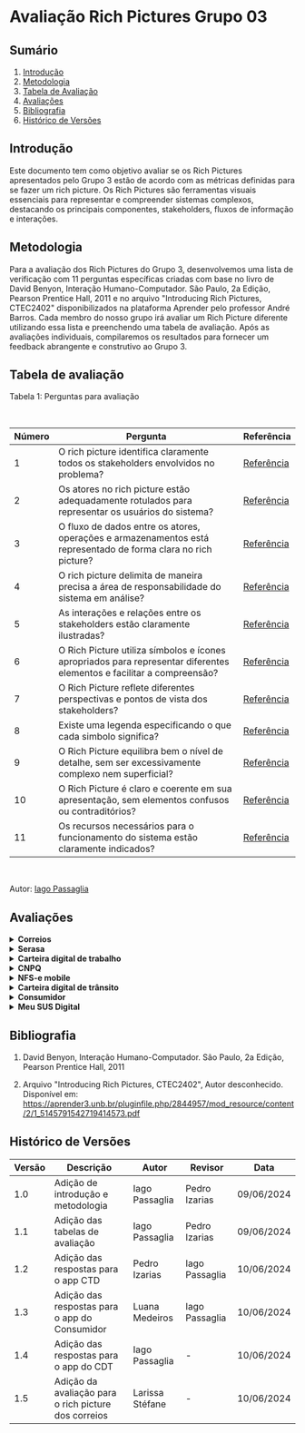 # Avaliação Rich Pictures Grupo 03

## Sumário
1. [Introdução](#introdução)
2. [Metodologia](#metodologia)
3. [Tabela de Avaliação](#tabela-de-avaliação)
4. [Avaliações](#avaliações)
5. [Bibliografia](#bibliografia)
6. [Histórico de Versões](#histórico-de-versões)

## Introdução

Este documento tem como objetivo avaliar se os Rich Pictures apresentados pelo Grupo 3 estão de acordo com as métricas definidas para se fazer um rich picture. Os Rich Pictures são ferramentas visuais essenciais para representar e compreender sistemas complexos, destacando os principais componentes, stakeholders, fluxos de informação e interações.

## Metodologia

Para a avaliação dos Rich Pictures do Grupo 3, desenvolvemos uma lista de verificação com 11 perguntas específicas criadas com base no livro de David Benyon, Interação Humano-Computador. São Paulo, 2a Edição, Pearson Prentice Hall, 2011 e no arquivo "Introducing Rich Pictures, CTEC2402" disponibilizados na plataforma Aprender pelo professor André Barros. Cada membro do nosso grupo irá avaliar um Rich Picture diferente utilizando essa lista e preenchendo uma tabela de avaliação. Após as avaliações individuais, compilaremos os resultados para fornecer um feedback abrangente e construtivo ao Grupo 3.

## Tabela de avaliação

Tabela 1: Perguntas para avaliação

<br>

| Número | Pergunta                      | Referência | 
|--------|-------------------------------| ---------|
|    1    | O rich picture identifica claramente todos os stakeholders envolvidos no problema? | [Referência](http://systems.open.ac.uk/materials/T552/pages/rich/richAppendix.html)|
|    2    | Os atores no rich picture estão adequadamente rotulados para representar os usuários do sistema? | [Referência](http://systems.open.ac.uk/materials/T552/pages/rich/richAppendix.html)
|    3    | O fluxo de dados entre os atores, operações e armazenamentos está representado de forma clara no rich picture? | [Referência](http://systems.open.ac.uk/materials/T552/pages/rich/richAppendix.html)
|    4    | O rich picture delimita de maneira precisa a área de responsabilidade do sistema em análise? | [Referência](http://systems.open.ac.uk/materials/T552/pages/rich/richAppendix.html)
|    5    | As interações e relações entre os stakeholders estão claramente ilustradas?| [Referência](https://aprender3.unb.br/pluginfile.php/2844957/mod_resource/content/2/1_5145791542719414573.pdf) |
|    6    | O Rich Picture utiliza símbolos e ícones apropriados para representar diferentes elementos e facilitar a compreensão? | [Referência](https://aprender3.unb.br/pluginfile.php/2844957/mod_resource/content/2/1_5145791542719414573.pdf) |
|    7    | O Rich Picture reflete diferentes perspectivas e pontos de vista dos stakeholders? | [Referência](https://aprender3.unb.br/pluginfile.php/2844957/mod_resource/content/2/1_5145791542719414573.pdf)|
|    8    | Existe uma legenda especificando o que cada simbolo significa? | [Referência](https://aprender3.unb.br/pluginfile.php/2844957/mod_resource/content/2/1_5145791542719414573.pdf)|
|    9    | O Rich Picture equilibra bem o nível de detalhe, sem ser excessivamente complexo nem superficial? | [Referência](http://systems.open.ac.uk/materials/T552/pages/rich/richAppendix.html)|
|    10   | O Rich Picture é claro e coerente em sua apresentação, sem elementos confusos ou contraditórios? | [Referência](http://systems.open.ac.uk/materials/T552/pages/rich/richAppendix.html)|
|    11   | Os recursos necessários para o funcionamento do sistema estão claramente indicados? | [Referência](https://aprender3.unb.br/pluginfile.php/2844957/mod_resource/content/2/1_5145791542719414573.pdf)|
<br>

Autor: [Iago Passaglia](https://github.com/paxxaglia)


## Avaliações

<details>
  <summary size="20"><b> Correios </b></summary> 

  <br>


Tabela 2: Avaliação Correios

<br>

<details>
  <summary size="20"><b> Correios </b></summary> 

  <br>


Tabela 2: Avaliação Correios

<br>

| Número | Pergunta                      | Resposta | Observações | 
|--------|-------------------------------| ---------| ---------- |
|    1    | O rich picture identifica claramente todos os stakeholders envolvidos no problema? | Não | Os atores estão representados de forma muito genérica. Assim, por exemplo, falta especificar se o usuário está no papel de quem envia ou de quem recebe a encomenda. <br> Além disso, é necessário especificar que “Correios” indica uma agência física. <br> Também faltou o uso de outros aplicativos ou sistemas que indicam a localização da encomenda. |
|    2    | Os atores no rich picture estão adequadamente rotulados para representar os usuários do sistema? | Não | Os títulos dos atores estão genéricos e não retratam com clareza o que cada um deve indicar. Isso pode confundir uma pessoa que não entende do aplicativo e está lendo o rich picture. |
|    3    | O fluxo de dados entre os atores, operações e armazenamentos está representado de forma clara no rich picture? | Incompleto | Algumas operações estão localizadas em uma ordem que quebra a lógica. Por exemplo, fazer login deveria ser uma das primeiras e estar no canto superior, uma vez que é a primeira coisa a ser feita no uso do aplicativo. |
|    4    | O rich picture delimita de maneira precisa a área de responsabilidade do sistema em análise? | Sim | Uma observação sobre esse rich picture é que ele está violando algumas normas que todo rich picture deve seguir. Por exemplo, o nome do sistema deve estar no canto superior interno (ao centro) do retângulo, porém, no apresentado, está localizado do lado de fora. |
|    5    | As interações e relações entre os stakeholders estão claramente ilustradas?|  Sim | - | 
|    6    | O Rich Picture utiliza símbolos e ícones apropriados para representar diferentes elementos e facilitar a compreensão? | Sim| - |
|    7    | O Rich Picture reflete diferentes perspectivas e pontos de vista dos stakeholders? | Incompleto | Há algumas perspectivas faltando, por exemplo, é necessário dividir o usuário em usuário que recebe a encomenda e o que envia, pois eles vão utilizar funcionalidades diferentes do aplicativo e vão estar em contextos diferentes. <br> Além disso, há os pontos que citei no item 1. |
|    8    | Existe uma legenda especificando o que cada simbolo significa? | Sim | - |
|    9    | O Rich Picture equilibra bem o nível de detalhe, sem ser excessivamente complexo nem superficial? | Sim| - |
|    10   | O Rich Picture é claro e coerente em sua apresentação, sem elementos confusos ou contraditórios? | Sim | - |
|    11   | Os recursos necessários para o funcionamento do sistema estão claramente indicados? | Sim | - |
<br>

 **Autora:** [Larissa Stéfane](https://github.com/SkywalkerSupreme)

</details>


<br>

Autor: [Iago Passaglia](https://github.com/paxxaglia)

</details>

<details>
  <summary size="20"><b> Serasa </b></summary> 

<br>

Tabela 2: Avaliação Serasa

<br>

| Número | Pergunta                      | Resposta | 
|--------|-------------------------------| ---------|
|    1    | O rich picture identifica claramente todos os stakeholders envolvidos no problema? | ------|
|    2    | Os atores no rich picture estão adequadamente rotulados para representar os usuários do sistema? | ------|
|    3    | O fluxo de dados entre os atores, operações e armazenamentos está representado de forma clara no rich picture? | ------|
|    4    | O rich picture delimita de maneira precisa a área de responsabilidade do sistema em análise? | ------|
|    5    | As interações e relações entre os stakeholders estão claramente ilustradas?| ------|
|    6    | O Rich Picture utiliza símbolos e ícones apropriados para representar diferentes elementos e facilitar a compreensão? | ------|
|    7    | O Rich Picture reflete diferentes perspectivas e pontos de vista dos stakeholders? | ------|
|    8    | Existe uma legenda especificando o que cada simbolo significa? | ------|
|    9    | O Rich Picture equilibra bem o nível de detalhe, sem ser excessivamente complexo nem superficial? | ------|
|    10   | O Rich Picture é claro e coerente em sua apresentação, sem elementos confusos ou contraditórios? | ------|
|    11   | Os recursos necessários para o funcionamento do sistema estão claramente indicados? | ------|
<br>

Autor: [Iago Passaglia](https://github.com/paxxaglia)

</details>

<details>
  <summary size="20"><b> Carteira digital de trabalho </b></summary> 

  <br>

Tabela 3: Avaliação Carteira Digital de Trabalho

<br>

| Número | Pergunta                      | Resposta | Observação |
|--------|-------------------------------| ---------|-----|
|    1    | O rich picture identifica claramente todos os stakeholders envolvidos no problema? | ||
|    2    | Os atores no rich picture estão adequadamente rotulados para representar os usuários do sistema? |  ||
|    3    | O fluxo de dados entre os atores, operações e armazenamentos está representado de forma clara no rich picture? |  ||
|    4    | O rich picture delimita de maneira precisa a área de responsabilidade do sistema em análise? |  ||
|    5    | As interações e relações entre os stakeholders estão claramente ilustradas?|  ||
|    6    | O Rich Picture utiliza símbolos e ícones apropriados para representar diferentes elementos e facilitar a compreensão? |  ||
|    7    | O Rich Picture reflete diferentes perspectivas e pontos de vista dos stakeholders? |  ||
|    8    | Existe uma legenda especificando o que cada simbolo significa? |  ||
|    9    | O Rich Picture equilibra bem o nível de detalhe, sem ser excessivamente complexo nem superficial? |  ||
|    10   | O Rich Picture é claro e coerente em sua apresentação, sem elementos confusos ou contraditórios? |  ||
|    11   | Os recursos necessários para o funcionamento do sistema estão claramente indicados? |  ||
<br>

Autor: [Pedro Izarias](https://github.com/Izarias)

</details>

<details>
  <summary size="20"><b> CNPQ </b></summary> 

<br>

Tabela 4: Avaliação CNPQ

<br>

| Número | Pergunta                      | Resposta | 
|--------|-------------------------------| ---------|
|    1    | O rich picture identifica claramente todos os stakeholders envolvidos no problema? | ------|
|    2    | Os atores no rich picture estão adequadamente rotulados para representar os usuários do sistema? | ------|
|    3    | O fluxo de dados entre os atores, operações e armazenamentos está representado de forma clara no rich picture? | ------|
|    4    | O rich picture delimita de maneira precisa a área de responsabilidade do sistema em análise? | ------|
|    5    | As interações e relações entre os stakeholders estão claramente ilustradas?| ------|
|    6    | O Rich Picture utiliza símbolos e ícones apropriados para representar diferentes elementos e facilitar a compreensão? | ------|
|    7    | O Rich Picture reflete diferentes perspectivas e pontos de vista dos stakeholders? | ------|
|    8    | Existe uma legenda especificando o que cada simbolo significa? | ------|
|    9    | O Rich Picture equilibra bem o nível de detalhe, sem ser excessivamente complexo nem superficial? | ------|
|    10   | O Rich Picture é claro e coerente em sua apresentação, sem elementos confusos ou contraditórios? | ------|
|    11   | Os recursos necessários para o funcionamento do sistema estão claramente indicados? | ------|
<br>

Autor: [Iago Passaglia](https://github.com/paxxaglia)

</details>

<details>
  <summary size="20"><b> NFS-e mobile </b></summary> 

<br>

Tabela 5: Avaliação NFS-e mobile

<br>

| Número | Pergunta                      | Resposta | 
|--------|-------------------------------| ---------|
|    1    | O rich picture identifica claramente todos os stakeholders envolvidos no problema? | ------|
|    2    | Os atores no rich picture estão adequadamente rotulados para representar os usuários do sistema? | ------|
|    3    | O fluxo de dados entre os atores, operações e armazenamentos está representado de forma clara no rich picture? | ------|
|    4    | O rich picture delimita de maneira precisa a área de responsabilidade do sistema em análise? | ------|
|    5    | As interações e relações entre os stakeholders estão claramente ilustradas?| ------|
|    6    | O Rich Picture utiliza símbolos e ícones apropriados para representar diferentes elementos e facilitar a compreensão? | ------|
|    7    | O Rich Picture reflete diferentes perspectivas e pontos de vista dos stakeholders? | ------|
|    8    | Existe uma legenda especificando o que cada simbolo significa? | ------|
|    9    | O Rich Picture equilibra bem o nível de detalhe, sem ser excessivamente complexo nem superficial? | ------|
|    10   | O Rich Picture é claro e coerente em sua apresentação, sem elementos confusos ou contraditórios? | ------|
|    11   | Os recursos necessários para o funcionamento do sistema estão claramente indicados? | ------|
<br>
Autor: [Iago Passaglia](https://github.com/paxxaglia)
</details>

<details>
  <summary size="20"><b> Carteira digital de trânsito </b></summary> 

<br>

Tabela 6: Avaliação Carteira digital de trânsito

<br>

| Número | Pergunta                      | Resposta | 
|--------|-------------------------------| ---------|
|    1    | O rich picture identifica claramente todos os stakeholders envolvidos no problema? | Sim |
|    2    | Os atores no rich picture estão adequadamente rotulados para representar os usuários do sistema? | Sim | 
|    3    | O fluxo de dados entre os atores, operações e armazenamentos está representado de forma clara no rich picture? | Não, alguns deles estão sem nexo |
|    4    | O rich picture delimita de maneira precisa a área de responsabilidade do sistema em análise? | Sim |
|    5    | As interações e relações entre os stakeholders estão claramente ilustradas?| Sim |
|    6    | O Rich Picture utiliza símbolos e ícones apropriados para representar diferentes elementos e facilitar a compreensão? | Sim |
|    7    | O Rich Picture reflete diferentes perspectivas e pontos de vista dos stakeholders? | Sim |
|    8    | Existe uma legenda especificando o que cada simbolo significa? | Sim |
|    9    | O Rich Picture equilibra bem o nível de detalhe, sem ser excessivamente complexo nem superficial? | Incompleto, poucas informações |
|    10   | O Rich Picture é claro e coerente em sua apresentação, sem elementos confusos ou contraditórios? | Não, a forma com que o usuário acessa as multas é confusa |
|    11   | Os recursos necessários para o funcionamento do sistema estão claramente indicados? | Sim |
<br>

Autor: [Iago Passaglia](https://github.com/paxxaglia)

</details>

<details>
  <summary size="20"><b> Consumidor </b></summary> 

<br>

Tabela 7: Avaliação Consumidor

<br>

| Número | Pergunta                      | Resposta | 
|--------|-------------------------------| ---------|
|    1    | O rich picture identifica claramente todos os stakeholders envolvidos no problema? | Sim |
|    2    | Os atores no rich picture estão adequadamente rotulados para representar os usuários do sistema? | Sim |
|    3    | O fluxo de dados entre os atores, operações e armazenamentos está representado de forma clara no rich picture? | Sim |
|    4    | O rich picture delimita de maneira precisa a área de responsabilidade do sistema em análise? | Sim |
|    5    | As interações e relações entre os stakeholders estão claramente ilustradas?| Sim |
|    6    | O Rich Picture utiliza símbolos e ícones apropriados para representar diferentes elementos e facilitar a compreensão? | Sim |
|    7    | O Rich Picture reflete diferentes perspectivas e pontos de vista dos stakeholders? | Sim |
|    8    | Existe uma legenda especificando o que cada simbolo significa? | Sim |
|    9    | O Rich Picture equilibra bem o nível de detalhe, sem ser excessivamente complexo nem superficial? | Sim |
|    10   | O Rich Picture é claro e coerente em sua apresentação, sem elementos confusos ou contraditórios? | Sim |
|    11   | Os recursos necessários para o funcionamento do sistema estão claramente indicados? | Sim |
<br>

Autor: [Luana Medeiros](https://github.com/LuaMedeiros)


</details>

<details>
  <summary size="20"><b> Meu SUS Digital </b></summary> 

<br>


Tabela 8: Avaliação Meu SUS Digital

<br>

| Número | Pergunta                      | Resposta | 
|--------|-------------------------------| ---------|
|    1    | O rich picture identifica claramente todos os stakeholders envolvidos no problema? | ------|
|    2    | Os atores no rich picture estão adequadamente rotulados para representar os usuários do sistema? | ------|
|    3    | O fluxo de dados entre os atores, operações e armazenamentos está representado de forma clara no rich picture? | ------|
|    4    | O rich picture delimita de maneira precisa a área de responsabilidade do sistema em análise? | ------|
|    5    | As interações e relações entre os stakeholders estão claramente ilustradas?| ------|
|    6    | O Rich Picture utiliza símbolos e ícones apropriados para representar diferentes elementos e facilitar a compreensão? | ------|
|    7    | O Rich Picture reflete diferentes perspectivas e pontos de vista dos stakeholders? | ------|
|    8    | Existe uma legenda especificando o que cada simbolo significa? | ------|
|    9    | O Rich Picture equilibra bem o nível de detalhe, sem ser excessivamente complexo nem superficial? | ------|
|    10   | O Rich Picture é claro e coerente em sua apresentação, sem elementos confusos ou contraditórios? | ------|
|    11   | Os recursos necessários para o funcionamento do sistema estão claramente indicados? | ------|
<br>

Autor: [Iago Passaglia](https://github.com/paxxaglia)


</details>


## Bibliografia

1. David Benyon, Interação Humano-Computador. São Paulo, 2a Edição, Pearson Prentice Hall, 2011
   
2. Arquivo "Introducing Rich Pictures, CTEC2402", Autor desconhecido. Disponível em: <https://aprender3.unb.br/pluginfile.php/2844957/mod_resource/content/2/1_5145791542719414573.pdf>


## Histórico de Versões

| Versão | Descrição                     | Autor           | Revisor | Data       |
|--------|-------------------------------|-----------------|------------|---------|
| 1.0    | Adição de introdução e metodologia | Iago Passaglia  | Pedro Izarias | 09/06/2024 |
| 1.1    | Adição das tabelas de avaliação | Iago Passaglia  | Pedro Izarias | 09/06/2024 |
| 1.2    | Adição das respostas para o app CTD | Pedro Izarias  | Iago Passaglia | 10/06/2024 |
| 1.3    | Adição das respostas para o app do Consumidor | Luana Medeiros | Iago Passaglia | 10/06/2024 |
| 1.4    | Adição das respostas para o app do CDT | Iago Passaglia  | - | 10/06/2024 |
| 1.5    | Adição da avaliação para o rich picture dos correios | Larissa Stéfane  | - | 10/06/2024 |
